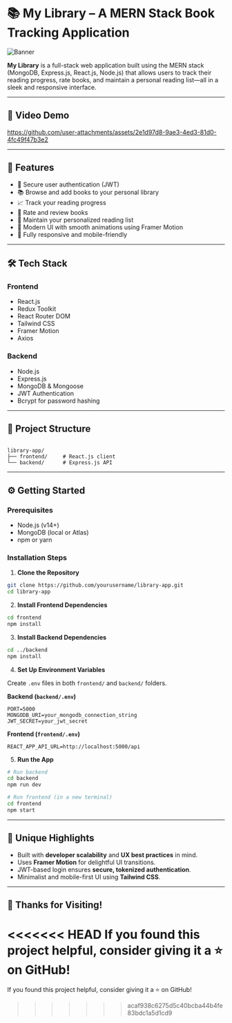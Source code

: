 # 📚 My Library – A MERN Stack Book Tracking Application

![Banner](https://img.shields.io/badge/MERN-FullStack-blueviolet)
<!-- ![License](https://img.shields.io/badge/license-MIT-green) -->
<!-- ![Status](https://img.shields.io/badge/status-Active-brightgreen) -->

**My Library** is a full-stack web application built using the MERN stack (MongoDB, Express.js, React.js, Node.js) that allows users to track their reading progress, rate books, and maintain a personal reading list—all in a sleek and responsive interface.

---

## 🎥 Video Demo

https://github.com/user-attachments/assets/2e1d97d8-9ae3-4ed3-81d0-4fc49f47b3e2

<!-- > 📌 _This video demonstrates the core features and user experience of the app._ -->

---

## 🚀 Features

- 🔐 Secure user authentication (JWT)
- 📚 Browse and add books to your personal library
- 📈 Track your reading progress
- 🌟 Rate and review books
- 🧾 Maintain your personalized reading list
- 💫 Modern UI with smooth animations using Framer Motion
- 📱 Fully responsive and mobile-friendly

---

## 🛠 Tech Stack

### Frontend

- React.js
- Redux Toolkit
- React Router DOM
- Tailwind CSS
- Framer Motion
- Axios

### Backend

- Node.js
- Express.js
- MongoDB & Mongoose
- JWT Authentication
- Bcrypt for password hashing

---

## 📁 Project Structure

```

library-app/
├── frontend/     # React.js client
└── backend/      # Express.js API

````

---

## ⚙️ Getting Started

### Prerequisites

- Node.js (v14+)
- MongoDB (local or Atlas)
- npm or yarn

### Installation Steps

1. **Clone the Repository**

```bash
git clone https://github.com/yourusername/library-app.git
cd library-app
````

2. **Install Frontend Dependencies**

```bash
cd frontend
npm install
```

3. **Install Backend Dependencies**

```bash
cd ../backend
npm install
```

4. **Set Up Environment Variables**

Create `.env` files in both `frontend/` and `backend/` folders.

**Backend (`backend/.env`)**

```
PORT=5000
MONGODB_URI=your_mongodb_connection_string
JWT_SECRET=your_jwt_secret
```

**Frontend (`frontend/.env`)**

```
REACT_APP_API_URL=http://localhost:5000/api
```

5. **Run the App**

```bash
# Run backend
cd backend
npm run dev

# Run frontend (in a new terminal)
cd frontend
npm start
```

---

## 📌 Unique Highlights

* Built with **developer scalability** and **UX best practices** in mind.
* Uses **Framer Motion** for delightful UI transitions.
* JWT-based login ensures **secure, tokenized authentication**.
* Minimalist and mobile-first UI using **Tailwind CSS**.

---

## 🙏 Thanks for Visiting!

<<<<<<< HEAD
If you found this project helpful, consider giving it a ⭐ on GitHub!
=======
If you found this project helpful, consider giving it a ⭐ on GitHub!
>>>>>>> acaf938c6275d5c40bcba44b4fe83bdc1a5d1cd9
